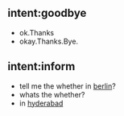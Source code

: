 ## intent:goodbye
- ok.Thanks
- okay.Thanks.Bye.

## intent:inform
- tell me the whether in [berlin](location)?
- whats the whether?
- in [hyderabad](location)
